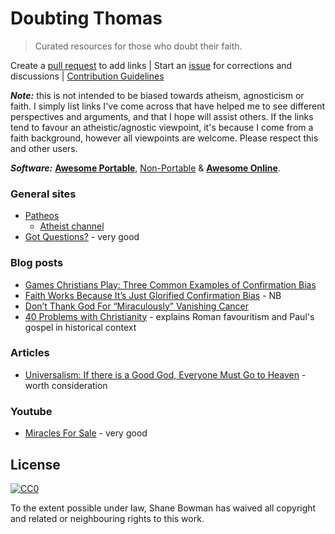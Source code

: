 
# Doubting Thomas

> Curated resources for those who doubt their faith.

Create a [pull request](https://github.com/shnbwmn/doubting-thomas/pulls) to add links | Start an [issue](https://github.com/shnbwmn/doubting-thomas/issues) for corrections and discussions | [Contribution Guidelines](https://github.com/shnbwmn/doubting-thomas/blob/master/Contribute.md)

**_Note:_** this is not intended to be biased towards atheism, agnosticism or faith. I simply list links I've come across that have helped me to see different perspectives and arguments, and that I hope will assist others. If the links tend to favour an atheistic/agnostic viewpoint, it's because I come from a faith background, however all viewpoints are welcome. Please respect this and other users.

**_Software:_** [**Awesome Portable**](https://github.com/shnbwmn/awesome-portable/blob/master/README.md#religion), [Non-Portable](https://github.com/shnbwmn/awesome-portable/blob/master/Non-Portable.md#religion) & [**Awesome Online**](https://github.com/shnbwmn/awesome-online/blob/master/README.md#bible-study).

### General sites

* [Patheos](http://www.patheos.com/)
	* [Atheist channel](http://www.patheos.com/Atheist)
* [Got Questions?](http://www.gotquestions.org/) - very good

### Blog posts

* [Games Christians Play: Three Common Examples of Confirmation Bias](http://www.patheos.com/blogs/godlessindixie/2014/05/22/games-christians-play-three-common-examples-of-confirmation-bias/)
* [Faith Works Because It’s Just Glorified Confirmation Bias](http://www.patheos.com/blogs/barrierbreaker/faithglorification-of-confirmation-bias/) - NB
* [Don’t Thank God For “Miraculously” Vanishing Cancer](http://www.patheos.com/blogs/barrierbreaker/dont-thank-god-for-miraculously-vanishing-cancer/)
* [40 Problems with Christianity](http://www.patheos.com/blogs/friendlyatheist/2014/08/26/40-problems-with-christianity/) - explains Roman favouritism and Paul's gospel in historical context

### Articles

* [Universalism: If there is a Good God, Everyone Must Go to Heaven](http://www.vexen.co.uk/religion/universalism.html) - worth consideration

### Youtube

* [Miracles For Sale](https://www.youtube.com/watch?v=iuP5uOI7Xwc) - very good

## License

[![CC0](http://i.creativecommons.org/p/zero/1.0/88x31.png)](http://creativecommons.org/publicdomain/zero/1.0/)

To the extent possible under law, Shane Bowman has waived all copyright and related or neighbouring rights to this work.


